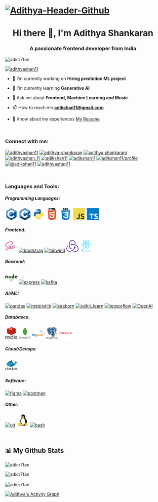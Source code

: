 # <a href="https://twitter.com/AdithyaShan11"><img src="https://i.ibb.co/mSLNHJm/Adithya-Header-Github.png" alt="Adithya-Header-Github" border="0" width="1000"></a>

<!-- **Adicr7fan/Adicr7fan** is a ✨ _special_ ✨ repository because its `README.md` (this file) appears on your GitHub profile. -->

<h1 align="center">Hi there 👋, I'm Adithya Shankaran</h1>
<h3 align="center">A passionate frontend developer from India</h3>

<p align="left"> <img src="https://komarev.com/ghpvc/?username=adicr7fan&label=Profile%20views&color=0e75b6&style=flat" alt="adicr7fan" /> </p>

<p align="left"> <a href="https://twitter.com/adithyashan11" target="blank"><img src="https://img.shields.io/twitter/follow/adithyashan11?logo=twitter&style=for-the-badge" alt="adithyashan11" /></a> </p>

- 🔭 I’m currently working on **Hiring prediction ML project**

- 🌱 I’m currently learning **Generative AI**

- 💬 Ask me about **Frontend, Machine Learning and Music**

- 📫 How to reach me **adikshan11@gmail.com**

- 📄 Know about my experiences [My Resume](https://drive.google.com/file/d/10gtAKLEn1z_qRYOJLrvH4_vO0bBOMadJ/view)

<!-- ### Blogs posts -->
<!-- BLOG-POST-LIST:START -->
<!-- BLOG-POST-LIST:END -->

<br>

<h3 align="left">Connect with me:</h3>
<p align="left">
<a href="https://twitter.com/adithyashan11" target="blank"><img align="center" src="https://img.icons8.com/color/48/twitterx--v1.png" alt="adithyashan11" height="42" width="40"/></a>
<a href="https://linkedin.com/in/adithya-shankaran" target="blank"><img align="center" src="https://raw.githubusercontent.com/rahuldkjain/github-profile-readme-generator/master/src/images/icons/Social/linked-in-alt.svg" alt="adithya-shankaran" height="30" width="40" /></a>
<a href="https://fb.com/adithya.shankaran/" target="blank"><img align="center" src="https://raw.githubusercontent.com/rahuldkjain/github-profile-readme-generator/master/src/images/icons/Social/facebook.svg" alt="adithya.shankaran/" height="30" width="40" /></a>
<a href="https://www.codechef.com/users/adithyashan_11" target="blank"><img align="center" src="https://img.icons8.com/?size=100&id=LnZMjt9rZC3d&format=png&color=000000" alt="adithyashan_11" height="30" width="40" /></a>
<a href="https://codeforces.com/profile/adikshan11" target="blank"><img align="center" src="https://raw.githubusercontent.com/rahuldkjain/github-profile-readme-generator/master/src/images/icons/Social/codeforces.svg" alt="adikshan11" height="30" width="40" /></a>
<a href="https://www.leetcode.com/adikshan11" target="blank"><img align="center" src="https://raw.githubusercontent.com/rahuldkjain/github-profile-readme-generator/master/src/images/icons/Social/leet-code.svg" alt="adikshan11" height="30" width="40" /></a>
<a href="https://auth.geeksforgeeks.org/user/adikshan11/profile" target="blank"><img align="center" src="https://raw.githubusercontent.com/rahuldkjain/github-profile-readme-generator/master/src/images/icons/Social/geeks-for-geeks.svg" alt="adikshan11/profile" height="30" width="40" /></a>
<a href="https://medium.com/@adikshan11" target="blank"><img align="center" src="https://raw.githubusercontent.com/rahuldkjain/github-profile-readme-generator/master/src/images/icons/Social/medium.svg" alt="@adikshan11" height="30" width="40" /></a>
<a href="https://dev.to/adithyashan11" target="blank"><img align="center" src="https://raw.githubusercontent.com/rahuldkjain/github-profile-readme-generator/master/src/images/icons/Social/devto.svg" alt="adithyashan11" height="30" width="40" /></a>
</p>
<br>
<h3 align="left">Languages and Tools:</h3>
<p align="left">
<h5 align="left">Programming Languages:</h5>
<a href="https://www.cprogramming.com/" target="_blank"><img src="https://raw.githubusercontent.com/devicons/devicon/master/icons/c/c-original.svg" alt="c" width="40" height="40"/></a>
<a href="https://www.w3schools.com/cpp/" target="_blank"><img src="https://raw.githubusercontent.com/devicons/devicon/master/icons/cplusplus/cplusplus-original.svg" alt="cplusplus" width="40" height="40"/></a>
<a href="https://www.python.org" target="_blank"><img src="https://raw.githubusercontent.com/devicons/devicon/master/icons/python/python-original.svg" alt="python" width="40" height="40"/></a>
<a href="https://www.w3.org/html/" target="_blank"><img src="https://raw.githubusercontent.com/devicons/devicon/master/icons/html5/html5-original-wordmark.svg" alt="html5" width="40" height="40"/></a>
<a href="https://www.w3schools.com/css/" target="_blank"><img src="https://raw.githubusercontent.com/devicons/devicon/master/icons/css3/css3-original-wordmark.svg" alt="css3" width="40" height="40"/></a>
<a href="https://developer.mozilla.org/en-US/docs/Web/JavaScript" target="_blank"><img src="https://raw.githubusercontent.com/devicons/devicon/master/icons/javascript/javascript-original.svg" alt="javascript" width="40" height="40"/></a>
<a href="https://www.typescriptlang.org/" target="_blank"><img src="https://raw.githubusercontent.com/devicons/devicon/master/icons/typescript/typescript-original.svg" alt="typescript" width="40" height="40"/></a>
<h5 align="left">Frontend:</h5>
<a href="https://sass-lang.com" target="_blank"><img src="https://raw.githubusercontent.com/devicons/devicon/master/icons/sass/sass-original.svg" alt="sass" width="40" height="40"/></a>
<a href="https://getbootstrap.com" target="_blank"><img src="https://upload.wikimedia.org/wikipedia/commons/b/b2/Bootstrap_logo.svg" alt="bootstrap" width="45" height="40"/></a>
<a href="https://tailwindcss.com/" target="_blank"><img src="https://www.vectorlogo.zone/logos/tailwindcss/tailwindcss-icon.svg" alt="tailwind" width="40" height="40"/></a>
<a href="https://redux.js.org" target="_blank"><img src="https://raw.githubusercontent.com/devicons/devicon/master/icons/redux/redux-original.svg" alt="redux" width="40" height="40"/></a>
<a href="https://reactjs.org/" target="_blank"><img src="https://raw.githubusercontent.com/devicons/devicon/master/icons/react/react-original-wordmark.svg" alt="react" width="40" height="40"/></a>
<h5 align="left">Backend:</h5>
<a href="https://nodejs.org" target="_blank"> <img src="https://raw.githubusercontent.com/devicons/devicon/master/icons/nodejs/nodejs-original-wordmark.svg" alt="nodejs" width="40" height="40"/></a>
<a href="https://expressjs.com" target="_blank"><img src="https://www.mementotech.in/assets/images/icons/express.png" alt="express" width="40" height="40"/></a>
<a href="https://kafka.apache.org/" target="_blank"><img src="https://cdn.confluent.io/wp-content/uploads/kafka-icon-blue.jpg" alt="kafka" width="40" height="40"/></a>
<h5 align="left">AI/ML:</h5>
<a href="https://pandas.pydata.org/" target="_blank" rel="noreferrer"><img src="https://i.imgur.com/8MVO0Gf.png" alt="pandas" width="40" height="40"/></a>
<a href="https://matplotlib.org/" target="_blank" rel="noreferrer"><img src="https://upload.wikimedia.org/wikipedia/commons/8/84/Matplotlib_icon.svg" alt="matplotlib" width="40" height="40"></a>
<a href="https://seaborn.pydata.org/" target="_blank" rel="noreferrer"><img src="https://seaborn.pydata.org/_images/logo-mark-lightbg.svg" alt="seaborn" width="40" height="40"/></a>
<a href="https://scikit-learn.org/" target="_blank"><img src="https://upload.wikimedia.org/wikipedia/commons/0/05/Scikit_learn_logo_small.svg" alt="scikit_learn" width="40" height="40"/></a>
<a href="https://www.tensorflow.org" target="_blank"><img src="https://www.vectorlogo.zone/logos/tensorflow/tensorflow-icon.svg" alt="tensorflow" width="40" height="40"/></a>
<a href="https://openai.com/" target="_blank" rel="noreferrer"><img src="https://asset.brandfetch.io/idR3duQxYl/id7SNPKVQB.jpeg?updated=1718351869876" alt="OpenAI" width="40" height="40"></a>
<h5 align="left">Databases:</h5>
<a href="https://redis.io" target="_blank"><img src="https://raw.githubusercontent.com/devicons/devicon/master/icons/redis/redis-original-wordmark.svg" alt="redis" width="40" height="40"/></a>
<a href="https://www.mongodb.com/" target="_blank"><img src="https://raw.githubusercontent.com/devicons/devicon/master/icons/mongodb/mongodb-original-wordmark.svg" alt="mongodb" width="40" height="40"/></a>
<a href="https://www.mysql.com/" target="_blank"><img src="https://raw.githubusercontent.com/devicons/devicon/master/icons/mysql/mysql-original-wordmark.svg" alt="mysql" width="40" height="40"/></a>
<a href="https://www.postgresql.org" target="_blank"><img src="https://raw.githubusercontent.com/devicons/devicon/master/icons/postgresql/postgresql-original-wordmark.svg" alt="postgresql" width="40" height="40"/></a>
<a href="https://www.oracle.com/" target="_blank"><img src="https://raw.githubusercontent.com/devicons/devicon/master/icons/oracle/oracle-original.svg" alt="oracle" width="40" height="40"/></a>
<h5 align="left">Cloud/Devops:</h5>
<a href="https://www.docker.com/" target="_blank"><img src="https://raw.githubusercontent.com/devicons/devicon/master/icons/docker/docker-original-wordmark.svg" alt="docker" width="40" height="40"/></a>
<h5 align="left">Software:</h5>
<a href="https://www.figma.com/" target="_blank"><img src="https://www.vectorlogo.zone/logos/figma/figma-icon.svg" alt="figma" width="40" height="40"/></a>
<a href="https://postman.com" target="_blank"><img src="https://www.vectorlogo.zone/logos/getpostman/getpostman-icon.svg" alt="postman" width="40" height="40"/></a>
<h5 align="left">Other:</h5>
<a href="https://git-scm.com/" target="_blank"><img src="https://www.vectorlogo.zone/logos/git-scm/git-scm-icon.svg" alt="git" width="40" height="40"/></a>
<a href="https://www.linux.org/" target="_blank"><img src="https://raw.githubusercontent.com/devicons/devicon/master/icons/linux/linux-original.svg" alt="linux" width="40" height="40"/></a>
<a href="https://www.gnu.org/software/bash/" target="_blank"><img src="https://community.infoblox.com/t5/image/serverpage/image-id/2195iA290BF7E3BA6064D/image-size/large/is-moderation-mode/true?v=v2&px=999" alt="bash" width="40" height="40"/></a></p>
<br>

## 📊 My Github Stats
<p>&nbsp;<img align="left" src="https://github-readme-stats.vercel.app/api?username=adicr7fan&show_icons=true&locale=en&&layout=compact&count_private=true&theme=react&hide_border=true&bg_color=0D1117" alt="adicr7fan" /></p>

<p><img align="centre" src="https://github-readme-stats.vercel.app/api/top-langs?username=adicr7fan&show_icons=true&locale=en&layout=compact&count_private=true&theme=react&hide_border=true&bg_color=0D1117&langs_count=8" alt="adicr7fan" /></p>

<p><img  title="🔥 Get streak stats for your profile at git.io/streak-stats" align="center" src="https://github-readme-streak-stats.herokuapp.com/?user=adicr7fan&count_private=true&layout=compact&theme=black-ice&hide_border=true&background=0E1117&stroke=0000" alt="adicr7fan" /></p>

<a href="https://github.com/XI-AdithyaShankaran/github-readme-activity-graph"><img alt="Adithya's Activity Graph" src="https://github-readme-activity-graph.vercel.app/graph?username=XI-AdithyaShankaran&bg_color=0D1117&color=61d9fb&line=61d9fb&point=ffffff&area=true&hide_border=true" /></a>
